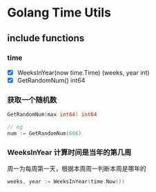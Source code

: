# Golang Time Utils

## include functions

### time
- [x] WeeksInYear(now time.Time) (weeks, year int)
- [x] GetRandomNum() int64

### 获取一个随机数
```go
GetRandomNum(max int64) int64

// eg
num := GetRandomNum(666)
```
### WeeksInYear 计算时间是当年的第几周
周一为每周第一天，根据本周周一判断本周是哪年的

```go
weeks, year := WeeksInYear(time.Now())
```